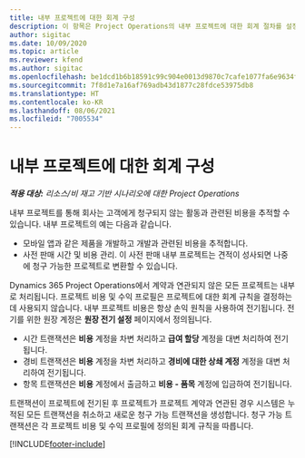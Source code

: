 ```yaml
---
title: 내부 프로젝트에 대한 회계 구성
description: 이 항목은 Project Operations의 내부 프로젝트에 대한 회계 절차를 설정하는 방법에 대한 정보를 제공합니다.
author: sigitac
ms.date: 10/09/2020
ms.topic: article
ms.reviewer: kfend
ms.author: sigitac
ms.openlocfilehash: be1dcd1b6b18591c99c904e0013d9870c7cafe1077fa6e9634f2e9f495190848
ms.sourcegitcommit: 7f8d1e7a16af769adb43d1877c28fdce53975db8
ms.translationtype: HT
ms.contentlocale: ko-KR
ms.lasthandoff: 08/06/2021
ms.locfileid: "7005534"
---
```

# <a name="configure-accounting-for-internal-projects"></a>내부 프로젝트에 대한 회계 구성

_**적용 대상:** 리소스/비 재고 기반 시나리오에 대한 Project Operations_

내부 프로젝트를 통해 회사는 고객에게 청구되지 않는 활동과 관련된 비용을 추적할 수 있습니다. 내부 프로젝트의 예는 다음과 같습니다.

- 모바일 앱과 같은 제품을 개발하고 개발과 관련된 비용을 추적합니다.
- 사전 판매 시간 및 비용 관리. 이 사전 판매 내부 프로젝트는 견적이 성사되면 나중에 청구 가능한 프로젝트로 변환할 수 있습니다.

Dynamics 365 Project Operations에서 계약과 연관되지 않은 모든 프로젝트는 내부로 처리됩니다. 프로젝트 비용 및 수익 프로필은 프로젝트에 대한 회계 규칙을 결정하는 데 사용되지 않습니다. 내부 프로젝트 비용은 항상 손익 원칙을 사용하여 전기됩니다. 전기를 위한 원장 계정은 **원장 전기 설정** 페이지에서 정의됩니다.

- 시간 트랜잭션은 **비용** 계정을 차변 처리하고 **급여 할당** 계정을 대변 처리하여 전기됩니다.
- 경비 트랜잭션은 **비용** 계정을 차변 처리하고 **경비에 대한 상쇄 계정** 계정을 대변 처리하여 전기됩니다.
- 항목 트랜잭션은 **비용** 계정에서 출금하고 **비용 - 품목** 계정에 입금하여 전기됩니다.

트랜잭션이 프로젝트에 전기된 후 프로젝트가 프로젝트 계약과 연관된 경우 시스템은 누적된 모든 트랜잭션을 취소하고 새로운 청구 가능 트랜잭션을 생성합니다. 청구 가능 트랜잭션은 각 프로젝트 비용 및 수익 프로필에 정의된 회계 규칙을 따릅니다.




[!INCLUDE[footer-include](../includes/footer-banner.md)]
